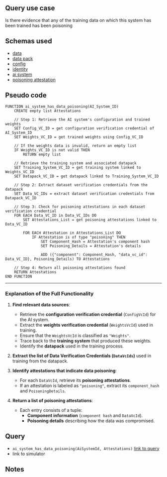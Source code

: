 ## Query use case

Is there evidence that any of the training data on which this system has been trained has been poisoning



## Schemas used

* [data](https://github.com/nqminds/Trusted-AI-BOM/blob/main/packages/schemas/src/taibom-schemas/10-data.v1.0.0.schema.yaml)
* [data pack](https://github.com/nqminds/Trusted-AI-BOM/blob/main/packages/schemas/src/taibom-schemas/20-data-pack.v1.0.0.schema.yaml)
* [config](https://github.com/nqminds/Trusted-AI-BOM/blob/main/packages/schemas/src/taibom-schemas/25-config.v1.0.0.schema.yaml) 
* [identity](https://github.com/nqminds/Trusted-AI-BOM/blob/main/packages/schemas/src/taibom-schemas/5-identity.v1.0.0.schema.yaml)
* [ai system](https://github.com/nqminds/Trusted-AI-BOM/blob/main/packages/schemas/src/taibom-schemas/50-ai-system.v1.0.0.schema.yaml)
* [poisoning attestation](https://github.com/nqminds/Trusted-AI-BOM/blob/main/packages/schemas/src/taibom-schemas/65-poisoning-attestation.v1.0.0.schema.yaml)


## Pseudo code 

```
FUNCTION ai_system_has_data_poisoning(AI_System_ID)
    CREATE empty list Attestations

    // Step 1: Retrieve the AI system's configuration and trained weights
    SET Config_VC_ID = get configuration verification credential of AI_System_ID
    SET Weights_VC_ID = get trained weights using Config_VC_ID

    // If the weights data is invalid, return an empty list
    IF Weights_VC_ID is not valid THEN
        RETURN empty list

    // Retrieve the training system and associated datapack
    SET Training_System_VC_ID = get training system linked to Weights_VC_ID
    SET Datapack_VC_ID = get datapack linked to Training_System_VC_ID

    // Step 2: Extract dataset verification credentials from the datapack
    SET Data_VC_IDs = extract dataset verification credentials from Datapack_VC_ID

    // Step 3: Check for poisoning attestations in each dataset verification credential
    FOR EACH Data_VC_ID in Data_VC_IDs DO
        SET Attestations_List = get poisoning attestations linked to Data_VC_ID

        FOR EACH Attestation in Attestations_List DO
            IF Attestation is of type "poisoning" THEN
                SET Component_Hash = Attestation's component hash
                SET Poisoning_Details = Attestation's details
                
                ADD ({"component": Component_Hash, "data_vc_id": Data_VC_ID}, Poisoning_Details) TO Attestations

    // Step 4: Return all poisoning attestations found
    RETURN Attestations
END FUNCTION
```

---

### **Explanation of the Full Functionality**
1. **Find relevant data sources**:  
   - Retrieve the **configuration verification credential** (`ConfigVcId`) for the AI system.  
   - Extract the **weights verification credential** (`WeightsVcId`) used in training.  
   - Ensure that the `WeightsVcId` is classified as `"Weights"`.  
   - Trace back to the **training system** that produced these weights.  
   - Identify the **datapack** used in the training process.  

2. **Extract the list of Data Verification Credentials (`DataVcIds`)** used in training from the datapack.  

3. **Identify attestations that indicate data poisoning**:  
   - For each `DataVcId`, retrieve its **poisoning attestations**.  
   - If an attestation is labeled as `"poisoning"`, extract its `component_hash` and `PoisoningDetails`.  

4. **Return a list of poisoning attestations**:  
   - Each entry consists of a tuple:  
     - **Component information** (`component hash` and `DataVcId`).  
     - **Poisoning details** describing how the data was compromised.  



## Query

- `ai_system_has_data_poisoning(AiSystemId, Attestations)` [link to query](https://github.com/nqminds/Trusted-AI-BOM/blob/main/packages/claim_cascade_batteries/taibom-battery/scenarios.json#L217-L220)
- link to simulator 



## Notes

